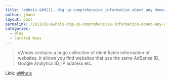 ```yaml
---
title: 'eWhois &#8211; dig up comprehensive information about any domain name'
author: jhund
layout: post
permalink: /2012/02/ewhois-dig-up-comprehensive-information-about-any-domain-name/
categories:
  - Blog
  - Curated News
---
```

> eWhois contains a huge collection of identifiable information of websites. It allows you find websites that use the same AdSense ID, Google Analytics ID, IP address etc.

Link: [eWhois][1]

 [1]: http://bit.ly/yVmOQK